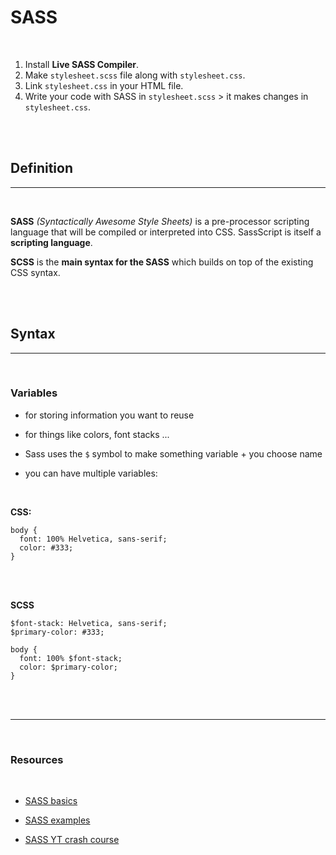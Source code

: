 # SASS

<br>

1. Install **Live SASS Compiler**.
2. Make `stylesheet.scss` file along with `stylesheet.css`.
3. Link `stylesheet.css` in your HTML file.
4. Write your code with SASS in `stylesheet.scss` > it makes changes in `stylesheet.css`.

<br>
<br>

## Definition

---

<br>

**SASS** _(Syntactically Awesome Style Sheets)_ is a pre-processor scripting language that will be compiled or interpreted into CSS.
SassScript is itself a **scripting language**.

**SCSS** is the **main syntax for the SASS** which builds on top of the existing CSS syntax.

<br>
<br>

## Syntax

---

<br>

### Variables

- for storing information you want to reuse
- for things like colors, font stacks ...
- Sass uses the `$` symbol to make something variable + you choose name

- you can have multiple variables:

<br>

**CSS:**

```
body {
  font: 100% Helvetica, sans-serif;
  color: #333;
}
```

<br>
<br>

**SCSS**

```
$font-stack: Helvetica, sans-serif;
$primary-color: #333;

body {
  font: 100% $font-stack;
  color: $primary-color;
}
```

<br>
<br>

---

<br>

### Resources

<br>

- [SASS basics](https://sass-lang.com/guide#topic-6)

- [SASS examples](https://sass-lang.com/documentation/at-rules/mixin)

- [SASS YT crash course](https://www.youtube.com/watch?v=Zz6eOVaaelI)
